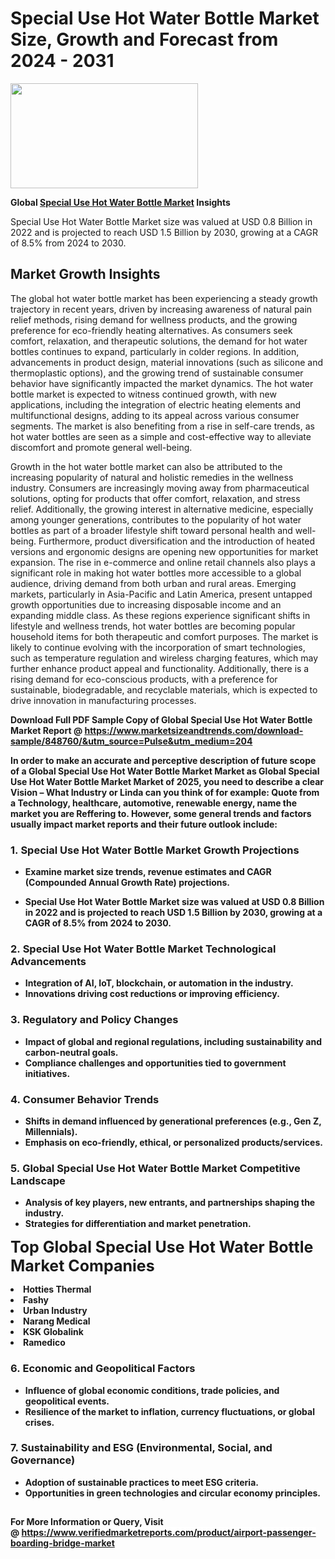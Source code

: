 <H1>Special Use Hot Water Bottle Market Size, Growth and Forecast from 2024 - 2031</H1><img class="aligncenter size-medium wp-image-584254" src="https://thirdeyenews.in/wp-content/uploads/2024/09/Global-Market-Research-300x168.jpeg" alt="" width="300" height="168" /><p><strong>Global&nbsp;<a href="https://www.marketsizeandtrends.com/download-sample/848760/&amp;utm_source=Pulse&amp;utm_medium=204">Special Use Hot Water Bottle Market</a> Insights</strong></p><p>Special Use Hot Water Bottle Market size was valued at USD 0.8 Billion in 2022 and is projected to reach USD 1.5 Billion by 2030, growing at a CAGR of 8.5% from 2024 to 2030.</p><p><h2>Market Growth Insights</h2> <p>The global hot water bottle market has been experiencing a steady growth trajectory in recent years, driven by increasing awareness of natural pain relief methods, rising demand for wellness products, and the growing preference for eco-friendly heating alternatives. As consumers seek comfort, relaxation, and therapeutic solutions, the demand for hot water bottles continues to expand, particularly in colder regions. In addition, advancements in product design, material innovations (such as silicone and thermoplastic options), and the growing trend of sustainable consumer behavior have significantly impacted the market dynamics. The hot water bottle market is expected to witness continued growth, with new applications, including the integration of electric heating elements and multifunctional designs, adding to its appeal across various consumer segments. The market is also benefiting from a rise in self-care trends, as hot water bottles are seen as a simple and cost-effective way to alleviate discomfort and promote general well-being.</p> <p><strong></strong></p> <p>Growth in the hot water bottle market can also be attributed to the increasing popularity of natural and holistic remedies in the wellness industry. Consumers are increasingly moving away from pharmaceutical solutions, opting for products that offer comfort, relaxation, and stress relief. Additionally, the growing interest in alternative medicine, especially among younger generations, contributes to the popularity of hot water bottles as part of a broader lifestyle shift toward personal health and well-being. Furthermore, product diversification and the introduction of heated versions and ergonomic designs are opening new opportunities for market expansion. The rise in e-commerce and online retail channels also plays a significant role in making hot water bottles more accessible to a global audience, driving demand from both urban and rural areas. Emerging markets, particularly in Asia-Pacific and Latin America, present untapped growth opportunities due to increasing disposable income and an expanding middle class. As these regions experience significant shifts in lifestyle and wellness trends, hot water bottles are becoming popular household items for both therapeutic and comfort purposes. The market is likely to continue evolving with the incorporation of smart technologies, such as temperature regulation and wireless charging features, which may further enhance product appeal and functionality. Additionally, there is a rising demand for eco-conscious products, with a preference for sustainable, biodegradable, and recyclable materials, which is expected to drive innovation in manufacturing processes. <p><strong></p><p><span class=""><strong>Download Full PDF Sample Copy of Global Special Use Hot Water Bottle Market Report</strong> @ <a href="https://www.marketsizeandtrends.com/download-sample/848760/&amp;utm_source=Pulse&amp;utm_medium=204" target="_blank">https://www.marketsizeandtrends.com/download-sample/848760/&amp;utm_source=Pulse&amp;utm_medium=204</a></span></p><p>In order to make an accurate and perceptive description of future scope of a Global&nbsp;Special Use Hot Water Bottle Market Market as Global&nbsp;Special Use Hot Water Bottle Market Market of 2025, you need to describe a clear Vision &ndash; What Industry or Linda can you think of for example: Quote from a Technology, healthcare, automotive, renewable energy, name the market you are Reffering to. However, some general trends and factors usually impact market reports and their future outlook include:</p><h3>1.&nbsp;<strong>Special Use Hot Water Bottle Market Growth Projections</strong></h3><ul><li>Examine market size trends, revenue estimates and CAGR (Compounded Annual Growth Rate) projections.</li><li><p>Special Use Hot Water Bottle Market size was valued at USD 0.8 Billion in 2022 and is projected to reach USD 1.5 Billion by 2030, growing at a CAGR of 8.5% from 2024 to 2030.</p></li></ul><h3>2.&nbsp;<strong>Special Use Hot Water Bottle Market Technological Advancements</strong></h3><ul><li>Integration of AI, IoT, blockchain, or automation in the industry.</li><li>Innovations driving cost reductions or improving efficiency.</li></ul><h3>3.&nbsp;<strong>Regulatory and Policy Changes</strong></h3><ul><li>Impact of global and regional regulations, including sustainability and carbon-neutral goals.</li><li>Compliance challenges and opportunities tied to government initiatives.</li></ul><h3>4.&nbsp;<strong>Consumer Behavior Trends</strong></h3><ul><li>Shifts in demand influenced by generational preferences (e.g., Gen Z, Millennials).</li><li>Emphasis on eco-friendly, ethical, or personalized products/services.</li></ul><h3>5.&nbsp;<strong>Global Special Use Hot Water Bottle Market Competitive Landscape</strong></h3><ul><li>Analysis of key players, new entrants, and partnerships shaping the industry.</li><li>Strategies for differentiation and market penetration.</li></ul><p data-pm-slice="1 1 []"><span style="color: inherit; font-family: inherit; font-size: 25px;">Top Global Special Use Hot Water Bottle Market Companies</span></p><div class="" data-test-id=""><p><li>Hotties Thermal</li><li> Fashy</li><li> Urban Industry</li><li> Narang Medical</li><li> KSK Globalink</li><li> Ramedico</li></p></div><h3>6.&nbsp;<strong>Economic and Geopolitical Factors</strong></h3><ul><li>Influence of global economic conditions, trade policies, and geopolitical events.</li><li>Resilience of the market to inflation, currency fluctuations, or global crises.</li></ul><h3>7.&nbsp;<strong>Sustainability and ESG (Environmental, Social, and Governance)</strong></h3><ul><li>Adoption of sustainable practices to meet ESG criteria.</li><li>Opportunities in green technologies and circular economy principles.</li></ul><h2><strong style="font-size: 14px;">For More Information or Query, Visit @&nbsp;</strong><a style="background-color: #ffffff; font-size: 14px;" href="https://www.marketsizeandtrends.com/report/special-use-hot-water-bottle-market/" target="_blank">https://www.verifiedmarketreports.com/product/airport-passenger-boarding-bridge-market</a></h2>
